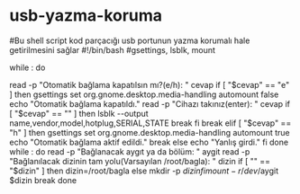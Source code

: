 # usb-yazma-koruma
#Bu shell script kod parçacığı usb portunun yazma korumalı hale getirilmesini sağlar
#!/bin/bash
#gsettings, lsblk, mount
 
while :
do
 
read -p "Otomatik bağlama kapatılsın mı?(e/h): " cevap if [ "$cevap" == "e" ]
then gsettings set org.gnome.desktop.media-handling automount false echo "Otomatik bağlama kapatıldı." read -p "Cihazı takınız(enter): " cevap if [ "$cevap" == "" ]
then
lsblk  --output name,vendor,model,hotplug,SERIAL,STATE break
fi
break
elif [ "$cevap" == "h" ]
then gsettings set org.gnome.desktop.media-handling automount true
echo "Otomatik bağlama aktif edildi." break
else echo "Yanlış girdi."
fi
done while :
do
read -p "Bağlanacak aygıt ya da bölüm: " aygit
read -p "Bağlanılacak dizinin tam yolu(Varsayılan /root/bagla): " dizin if [ "" == "$dizin" ] then dizin=/root/bagla
else mkdir -p $dizin
fi
mount -r /dev/$aygit $dizin break
done
